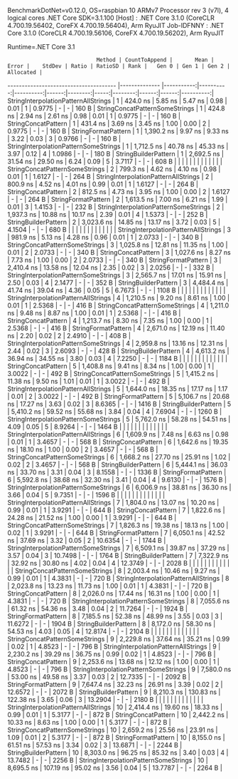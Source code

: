 
BenchmarkDotNet=v0.12.0, OS=raspbian 10
ARMv7 Processor rev 3 (v7l), 4 logical cores
.NET Core SDK=3.1.100
  [Host]     : .NET Core 3.1.0 (CoreCLR 4.700.19.56402, CoreFX 4.700.19.56404), Arm RyuJIT
  Job-IDFNNY : .NET Core 3.1.0 (CoreCLR 4.700.19.56106, CoreFX 4.700.19.56202), Arm RyuJIT

Runtime=.NET Core 3.1  

                                Method | CountToAppend |       Mean |     Error |    StdDev | Ratio | RatioSD | Rank |   Gen 0 | Gen 1 | Gen 2 | Allocated |
-------------------------------------- |-------------- |-----------:|----------:|----------:|------:|--------:|-----:|--------:|------:|------:|----------:|
  StringInterpolationPatternAllStrings |             1 |   424.0 ns |   5.85 ns |   5.47 ns |  0.98 |    0.01 |    1 |  0.9775 |     - |     - |     160 B |
        StringConcatPatternSomeStrings |             1 |   424.8 ns |   2.94 ns |   2.61 ns |  0.98 |    0.01 |    1 |  0.9775 |     - |     - |     160 B |
                   StringConcatPattern |             1 |   431.4 ns |   3.69 ns |   3.45 ns |  1.00 |    0.00 |    2 |  0.9775 |     - |     - |     160 B |
                   StringFormatPattern |             1 | 1,390.2 ns |   9.97 ns |   9.33 ns |  3.22 |    0.03 |    3 |  0.9766 |     - |     - |     160 B |
 StringInterpolationPatternSomeStrings |             1 | 1,712.5 ns |  40.78 ns |  45.33 ns |  3.97 |    0.12 |    4 |  1.0986 |     - |     - |     180 B |
                  StringBuilderPattern |             1 | 2,692.5 ns |  31.54 ns |  29.50 ns |  6.24 |    0.09 |    5 |  3.7117 |     - |     - |     608 B |
                                       |               |            |           |           |       |         |      |         |       |       |           |
        StringConcatPatternSomeStrings |             2 |   799.3 ns |   4.62 ns |   4.10 ns |  0.98 |    0.01 |    1 |  1.6127 |     - |     - |     264 B |
  StringInterpolationPatternAllStrings |             2 |   800.9 ns |   4.52 ns |   4.01 ns |  0.99 |    0.01 |    1 |  1.6127 |     - |     - |     264 B |
                   StringConcatPattern |             2 |   812.5 ns |   4.73 ns |   3.95 ns |  1.00 |    0.00 |    2 |  1.6127 |     - |     - |     264 B |
                   StringFormatPattern |             2 | 1,613.5 ns |   7.00 ns |   6.21 ns |  1.99 |    0.01 |    3 |  1.4153 |     - |     - |     232 B |
 StringInterpolationPatternSomeStrings |             2 | 1,937.3 ns |  10.88 ns |  10.17 ns |  2.39 |    0.01 |    4 |  1.5373 |     - |     - |     252 B |
                  StringBuilderPattern |             2 | 3,023.6 ns |  14.85 ns |  13.17 ns |  3.72 |    0.03 |    5 |  4.1504 |     - |     - |     680 B |
                                       |               |            |           |           |       |         |      |         |       |       |           |
  StringInterpolationPatternAllStrings |             3 |   981.9 ns |   5.13 ns |   4.28 ns |  0.96 |    0.01 |    1 |  2.0733 |     - |     - |     340 B |
        StringConcatPatternSomeStrings |             3 | 1,025.8 ns |  12.81 ns |  11.35 ns |  1.00 |    0.01 |    2 |  2.0733 |     - |     - |     340 B |
                   StringConcatPattern |             3 | 1,027.6 ns |   8.27 ns |   7.73 ns |  1.00 |    0.00 |    2 |  2.0733 |     - |     - |     340 B |
                   StringFormatPattern |             3 | 2,410.4 ns |  13.58 ns |  12.04 ns |  2.35 |    0.02 |    3 |  2.0256 |     - |     - |     332 B |
 StringInterpolationPatternSomeStrings |             3 | 2,565.7 ns |  17.01 ns |  15.91 ns |  2.50 |    0.03 |    4 |  2.1477 |     - |     - |     352 B |
                  StringBuilderPattern |             3 | 4,484.4 ns |  41.74 ns |  39.04 ns |  4.36 |    0.05 |    5 |  6.7673 |     - |     - |    1108 B |
                                       |               |            |           |           |       |         |      |         |       |       |           |
  StringInterpolationPatternAllStrings |             4 | 1,210.5 ns |   9.20 ns |   8.61 ns |  1.00 |    0.01 |    1 |  2.5368 |     - |     - |     416 B |
        StringConcatPatternSomeStrings |             4 | 1,211.0 ns |   9.48 ns |   8.87 ns |  1.00 |    0.01 |    1 |  2.5368 |     - |     - |     416 B |
                   StringConcatPattern |             4 | 1,213.7 ns |   8.30 ns |   7.35 ns |  1.00 |    0.00 |    1 |  2.5368 |     - |     - |     416 B |
                   StringFormatPattern |             4 | 2,671.0 ns |  12.19 ns |  11.40 ns |  2.20 |    0.02 |    2 |  2.4910 |     - |     - |     408 B |
 StringInterpolationPatternSomeStrings |             4 | 2,959.8 ns |  13.16 ns |  12.31 ns |  2.44 |    0.02 |    3 |  2.6093 |     - |     - |     428 B |
                  StringBuilderPattern |             4 | 4,613.2 ns |  36.94 ns |  34.55 ns |  3.80 |    0.03 |    4 |  7.2250 |     - |     - |    1184 B |
                                       |               |            |           |           |       |         |      |         |       |       |           |
                   StringConcatPattern |             5 | 1,408.8 ns |   9.41 ns |   8.34 ns |  1.00 |    0.00 |    1 |  3.0022 |     - |     - |     492 B |
        StringConcatPatternSomeStrings |             5 | 1,415.2 ns |  11.38 ns |   9.50 ns |  1.01 |    0.01 |    1 |  3.0022 |     - |     - |     492 B |
  StringInterpolationPatternAllStrings |             5 | 1,644.0 ns |  18.35 ns |  17.17 ns |  1.17 |    0.01 |    2 |  3.0022 |     - |     - |     492 B |
                   StringFormatPattern |             5 | 5,106.7 ns |  20.68 ns |  17.27 ns |  3.63 |    0.02 |    3 |  8.6365 |     - |     - |    1416 B |
                  StringBuilderPattern |             5 | 5,410.2 ns |  59.52 ns |  55.68 ns |  3.84 |    0.04 |    4 |  7.6904 |     - |     - |    1260 B |
 StringInterpolationPatternSomeStrings |             5 | 5,762.0 ns |  58.28 ns |  54.51 ns |  4.09 |    0.05 |    5 |  8.9264 |     - |     - |    1464 B |
                                       |               |            |           |           |       |         |      |         |       |       |           |
  StringInterpolationPatternAllStrings |             6 | 1,609.9 ns |   7.48 ns |   6.63 ns |  0.98 |    0.01 |    1 |  3.4657 |     - |     - |     568 B |
                   StringConcatPattern |             6 | 1,642.6 ns |  19.35 ns |  18.10 ns |  1.00 |    0.00 |    2 |  3.4657 |     - |     - |     568 B |
        StringConcatPatternSomeStrings |             6 | 1,668.2 ns |  27.70 ns |  25.91 ns |  1.02 |    0.02 |    2 |  3.4657 |     - |     - |     568 B |
                  StringBuilderPattern |             6 | 5,444.1 ns |  36.03 ns |  33.70 ns |  3.31 |    0.04 |    3 |  8.1558 |     - |     - |    1336 B |
                   StringFormatPattern |             6 | 5,592.8 ns |  38.68 ns |  32.30 ns |  3.41 |    0.04 |    4 |  9.6130 |     - |     - |    1576 B |
 StringInterpolationPatternSomeStrings |             6 | 6,006.9 ns |  38.81 ns |  36.30 ns |  3.66 |    0.04 |    5 |  9.7351 |     - |     - |    1596 B |
                                       |               |            |           |           |       |         |      |         |       |       |           |
  StringInterpolationPatternAllStrings |             7 | 1,804.0 ns |  13.07 ns |  10.20 ns |  0.99 |    0.01 |    1 |  3.9291 |     - |     - |     644 B |
                   StringConcatPattern |             7 | 1,822.6 ns |  24.28 ns |  21.52 ns |  1.00 |    0.00 |    1 |  3.9291 |     - |     - |     644 B |
        StringConcatPatternSomeStrings |             7 | 1,826.3 ns |  19.38 ns |  18.13 ns |  1.00 |    0.02 |    1 |  3.9291 |     - |     - |     644 B |
                   StringFormatPattern |             7 | 6,050.1 ns |  42.52 ns |  37.69 ns |  3.32 |    0.05 |    2 | 10.6354 |     - |     - |    1744 B |
 StringInterpolationPatternSomeStrings |             7 | 6,509.1 ns |  39.87 ns |  37.29 ns |  3.57 |    0.04 |    3 | 10.7498 |     - |     - |    1764 B |
                  StringBuilderPattern |             7 | 7,322.9 ns |  32.92 ns |  30.80 ns |  4.02 |    0.04 |    4 | 12.3749 |     - |     - |    2028 B |
                                       |               |            |           |           |       |         |      |         |       |       |           |
        StringConcatPatternSomeStrings |             8 | 2,003.4 ns |  10.46 ns |   9.27 ns |  0.99 |    0.01 |    1 |  4.3831 |     - |     - |     720 B |
  StringInterpolationPatternAllStrings |             8 | 2,023.8 ns |  13.23 ns |  11.73 ns |  1.00 |    0.01 |    1 |  4.3831 |     - |     - |     720 B |
                   StringConcatPattern |             8 | 2,026.0 ns |  17.44 ns |  16.31 ns |  1.00 |    0.00 |    1 |  4.3831 |     - |     - |     720 B |
 StringInterpolationPatternSomeStrings |             8 | 7,055.6 ns |  61.32 ns |  54.36 ns |  3.48 |    0.04 |    2 | 11.7264 |     - |     - |    1924 B |
                   StringFormatPattern |             8 | 7,185.5 ns |  52.38 ns |  48.99 ns |  3.55 |    0.03 |    3 | 11.6272 |     - |     - |    1904 B |
                  StringBuilderPattern |             8 | 8,172.0 ns |  58.30 ns |  54.53 ns |  4.03 |    0.05 |    4 | 12.8174 |     - |     - |    2104 B |
                                       |               |            |           |           |       |         |      |         |       |       |           |
        StringConcatPatternSomeStrings |             9 | 2,229.8 ns |  37.64 ns |  35.21 ns |  0.99 |    0.02 |    1 |  4.8523 |     - |     - |     796 B |
  StringInterpolationPatternAllStrings |             9 | 2,230.2 ns |  39.29 ns |  36.75 ns |  0.99 |    0.02 |    1 |  4.8523 |     - |     - |     796 B |
                   StringConcatPattern |             9 | 2,253.6 ns |  13.68 ns |  12.12 ns |  1.00 |    0.00 |    1 |  4.8523 |     - |     - |     796 B |
 StringInterpolationPatternSomeStrings |             9 | 7,580.0 ns |  53.00 ns |  49.58 ns |  3.37 |    0.03 |    2 | 12.7335 |     - |     - |    2092 B |
                   StringFormatPattern |             9 | 7,647.4 ns |  32.23 ns |  26.91 ns |  3.39 |    0.02 |    2 | 12.6572 |     - |     - |    2072 B |
                  StringBuilderPattern |             9 | 8,210.3 ns | 130.83 ns | 122.38 ns |  3.65 |    0.06 |    3 | 13.2904 |     - |     - |    2180 B |
                                       |               |            |           |           |       |         |      |         |       |       |           |
  StringInterpolationPatternAllStrings |            10 | 2,414.4 ns |  19.60 ns |  18.33 ns |  0.99 |    0.01 |    1 |  5.3177 |     - |     - |     872 B |
                   StringConcatPattern |            10 | 2,442.2 ns |  10.33 ns |   8.63 ns |  1.00 |    0.00 |    1 |  5.3177 |     - |     - |     872 B |
        StringConcatPatternSomeStrings |            10 | 2,659.2 ns |  25.56 ns |  23.91 ns |  1.09 |    0.01 |    2 |  5.3177 |     - |     - |     872 B |
                   StringFormatPattern |            10 | 8,155.0 ns |  61.51 ns |  57.53 ns |  3.34 |    0.02 |    3 | 13.6871 |     - |     - |    2244 B |
                  StringBuilderPattern |            10 | 8,303.0 ns |  96.25 ns |  85.32 ns |  3.40 |    0.03 |    4 | 13.7482 |     - |     - |    2256 B |
 StringInterpolationPatternSomeStrings |            10 | 8,695.5 ns | 107.19 ns |  95.02 ns |  3.56 |    0.04 |    5 | 13.7787 |     - |     - |    2264 B |
